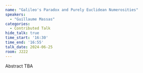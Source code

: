 ```yaml
---
name: "Galileo's Paradox and Purely Euclidean Numerosities"
speakers:
  - "Guillaume Massas"
categories:
  - Contributed Talk
hide_talk: true
time_start: '16:30'
time_end: '16:55'
talk_date: 2024-06-25
room: J222
---
```


Abstract TBA

